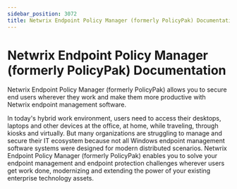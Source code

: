 ```yaml
---
sidebar_position: 3072
title: Netwrix Endpoint Policy Manager (formerly PolicyPak) Documentation
---
```


# Netwrix Endpoint Policy Manager (formerly PolicyPak) Documentation

Netwrix Endpoint Policy Manager (formerly PolicyPak) allows you to secure end users wherever they work and make them more productive with Netwrix endpoint management software.

In today's hybrid work environment, users need to access their desktops, laptops and other devices at the office, at home, while traveling, through kiosks and virtually. But many organizations are struggling to manage and secure their IT ecosystem because not all Windows endpoint management software systems were designed for modern distributed scenarios. Netwrix Endpoint Policy Manager (formerly PolicyPak) enables you to solve your endpoint management and endpoint protection challenges wherever users get work done, modernizing and extending the power of your existing enterprise technology assets.